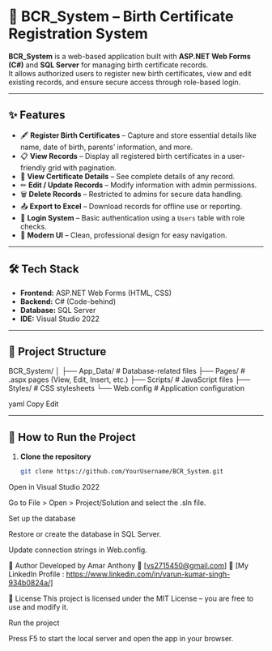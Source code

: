 # 📝 BCR_System – Birth Certificate Registration System

**BCR_System** is a web-based application built with **ASP.NET Web Forms (C#)** and **SQL Server** for managing birth certificate records.  
It allows authorized users to register new birth certificates, view and edit existing records, and ensure secure access through role-based login.

---

## ✨ Features

- 🖋 **Register Birth Certificates** – Capture and store essential details like name, date of birth, parents’ information, and more.
- 📋 **View Records** – Display all registered birth certificates in a user-friendly grid with pagination.
- 📂 **View Certificate Details** – See complete details of any record.
- ✏ **Edit / Update Records** – Modify information with admin permissions.
- 🗑 **Delete Records** – Restricted to admins for secure data handling.
- 📤 **Export to Excel** – Download records for offline use or reporting.
- 🔐 **Login System** – Basic authentication using a `Users` table with role checks.
- 🎨 **Modern UI** – Clean, professional design for easy navigation.

---

## 🛠 Tech Stack

- **Frontend:** ASP.NET Web Forms (HTML, CSS)
- **Backend:** C# (Code-behind)
- **Database:** SQL Server
- **IDE:** Visual Studio 2022

---

## 📂 Project Structure

BCR_System/
│
├── App_Data/ # Database-related files
├── Pages/ # .aspx pages (View, Edit, Insert, etc.)
├── Scripts/ # JavaScript files
├── Styles/ # CSS stylesheets
└── Web.config # Application configuration

yaml
Copy
Edit

---

## 🚀 How to Run the Project

1. **Clone the repository**  
   ```bash
   git clone https://github.com/YourUsername/BCR_System.git
Open in Visual Studio 2022

Go to File > Open > Project/Solution and select the .sln file.

Set up the database

Restore or create the database in SQL Server.

Update connection strings in Web.config.

📝 Author
Developed by Amar Anthony
📧 [vs2715450@gmail.com]
🔗 [My LinkedIn Profile : https://www.linkedin.com/in/varun-kumar-singh-934b0824a/]

📜 License
This project is licensed under the MIT License – you are free to use and modify it.

Run the project

Press F5 to start the local server and open the app in your browser.
